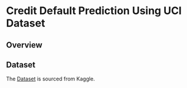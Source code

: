 # Credit Default Prediction Using UCI Dataset  

## Overview  

## Dataset  

The [Dataset](https://www.kaggle.com/datasets/uciml/default-of-credit-card-clients-dataset) is sourced from Kaggle. 
